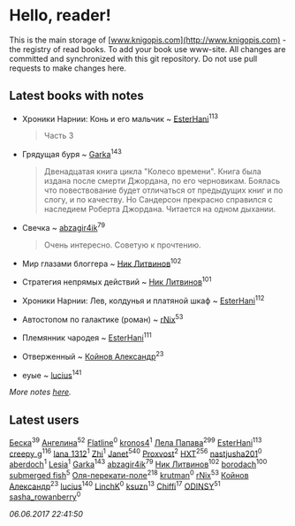 # Hello, reader!
This is the main storage of [www.knigopis.com](http://www.knigopis.com) - the registry of read books.
To add your book use www-site. All changes are committed and synchronized with this git repository.
Do not use pull requests to make changes here.


## Latest books with notes
* Хроники Нарнии: Конь и его мальчик ~ [EsterHani](users/305/30558181-vkontakte)<sup>113</sup>
    > Часть 3

* Грядущая буря ~ [Garka](users/115/115753719718250012620-google)<sup>143</sup>
    > Двенадцатая книга цикла "Колесо времени". Книга была издана после смерти Джордана, по его черновикам. Боялась что повествование будет отличаться от предыдущих книг и по слогу, и по качеству. Но Сандерсон прекрасно справился с наследием Роберта Джордана. Читается на одном дыхании.

* Свечка ~ [abzagir4ik](users/362/3621623-vkontakte)<sup>79</sup>
    > Очень интересно. Советую к прочтению.

* Мир глазами блоггера ~ [Ник Литвинов](users/241/241974816-vkontakte)<sup>102</sup>

* Стратегия непрямых действий ~ [Ник Литвинов](users/241/241974816-vkontakte)<sup>101</sup>

* Хроники Нарнии: Лев, колдунья и платяной шкаф ~ [EsterHani](users/305/30558181-vkontakte)<sup>112</sup>

* Автостопом по галактике (роман) ~ [rNix](users/115/115622071-twitter)<sup>53</sup>

* Племянник чародея ~ [EsterHani](users/305/30558181-vkontakte)<sup>111</sup>

* Отверженный ~ [Койнов Александр](users/414/414040473-vkontakte)<sup>23</sup>

* еуые ~ [lucius](users/838/83820536-yandex)<sup>141</sup>


_More notes [here](latest_books_with_notes.md)._


## Latest users
[Беска](users/157/1577468-vkontakte)<sup>39</sup> 
[Ангелина](users/837/83788782-vkontakte)<sup>52</sup> 
[Flatline](users/148/1485367461478452-facebook)<sup>0</sup> 
[kronos4](users/219/219471728-vkontakte)<sup>1</sup> 
[Лела Папава](users/761/76187635-vkontakte)<sup>299</sup> 
[EsterHani](users/305/30558181-vkontakte)<sup>113</sup> 
[creepy_g](users/747/74743045-vkontakte)<sup>116</sup> 
[lana_1312](users/460/4609218-vkontakte)<sup>1</sup> 
[Zhi](users/104/104502610850806942588-google)<sup>1</sup> 
[Janet](users/108/108113656204404967440-google)<sup>540</sup> 
[Proxvost](users/102/102171422-vkontakte)<sup>2</sup> 
[HXT](users/100/100002563462782-facebook)<sup>256</sup> 
[nastjusha201](users/193/193070751-yandex)<sup>0</sup> 
[aberdoch](users/457/457053297961317-facebook)<sup>1</sup> 
[Lesia](users/148/1482702765127959-facebook)<sup>1</sup> 
[Garka](users/115/115753719718250012620-google)<sup>143</sup> 
[abzagir4ik](users/362/3621623-vkontakte)<sup>79</sup> 
[Ник Литвинов](users/241/241974816-vkontakte)<sup>102</sup> 
[borodach](users/157/15706320-vkontakte)<sup>100</sup> 
[submerged fish](users/471/471364154-yandex)<sup>5</sup> 
[Оля-перекати-поле](users/108/10848515355906827860-mailru)<sup>218</sup> 
[krutman](users/100/100000663835437-facebook)<sup>0</sup> 
[rNix](users/115/115622071-twitter)<sup>53</sup> 
[Койнов Александр](users/414/414040473-vkontakte)<sup>23</sup> 
[lucius](users/838/83820536-yandex)<sup>140</sup> 
[LinchK](users/111/111914981020127629196-google)<sup>0</sup> 
[ksuzn](users/118/1187171844676492-facebook)<sup>13</sup> 
[Chiffi](users/105/105831994080785626680-google)<sup>17</sup> 
[ODINSY](users/100/100978570902186865324-google)<sup>51</sup> 
[sasha_rowanberry](users/285/28594123-vkontakte)<sup>0</sup> 


_06.06.2017 22:41:50_
